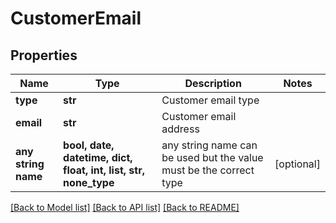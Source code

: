 # CustomerEmail


## Properties
Name | Type | Description | Notes
------------ | ------------- | ------------- | -------------
**type** | **str** | Customer email type | 
**email** | **str** | Customer email address | 
**any string name** | **bool, date, datetime, dict, float, int, list, str, none_type** | any string name can be used but the value must be the correct type | [optional]

[[Back to Model list]](../README.md#documentation-for-models) [[Back to API list]](../README.md#documentation-for-api-endpoints) [[Back to README]](../README.md)


